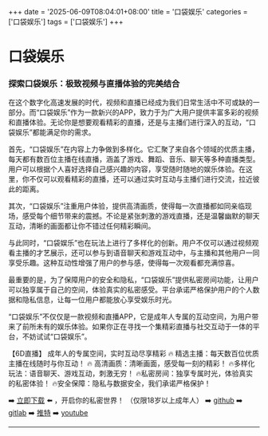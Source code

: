 +++
date = '2025-06-09T08:04:01+08:00'
title = '口袋娱乐'
categories = ['口袋娱乐']
tags = ['口袋娱乐']
+++

# 口袋娱乐

### 探索口袋娱乐：极致视频与直播体验的完美结合

在这个数字化高速发展的时代，视频和直播已经成为我们日常生活中不可或缺的一部分。而“口袋娱乐”作为一款新兴的APP，致力于为广大用户提供丰富多彩的视频和直播体验。无论你是想要观看精彩的直播，还是与主播们进行深入的互动，“口袋娱乐”都能满足你的需求。

首先，“口袋娱乐”在内容上力争做到多样化。它汇聚了来自各个领域的优质主播，每天都有数百位主播在线直播，涵盖了游戏、舞蹈、音乐、聊天等多种直播类型。用户可以根据个人喜好选择自己感兴趣的内容，享受随时随地的娱乐体验。在这里，你不仅可以观看精彩的直播，还可以通过实时互动与主播们进行交流，拉近彼此的距离。

其次，“口袋娱乐”注重用户体验，提供高清画质，使得每一次直播都如同亲临现场，感受每个细节带来的震撼。不论是紧张刺激的游戏直播，还是温馨幽默的聊天互动，清晰的画面都让你不错过任何精彩瞬间。

与此同时，“口袋娱乐”也在玩法上进行了多样化的创新。用户不仅可以通过视频观看主播的才艺展示，还可以参与到语音聊天和游戏互动中，与主播和其他用户一同享受乐趣。这种互动性增强了用户的参与感，使得每一次观看都充满惊喜。

最重要的是，为了保障用户的安全和隐私，“口袋娱乐”提供私密房间功能，让用户可以独享属于自己的空间，体验真实的私密感受。平台承诺严格保护用户的个人数据和隐私信息，让每一位用户都能放心享受娱乐时光。

“口袋娱乐”不仅仅是一款视频和直播APP，它是成年人专属的互动空间，为用户带来了前所未有的娱乐体验。如果你正在寻找一个集精彩直播与社交互动于一体的平台，不妨试试“口袋娱乐”。

【6D直播】
成年人的专属空间，实时互动尽享精彩
🔥 精选主播：每天数百位优质主播在线随时与你互动！
🔥 高清画质：清晰画面，感受每一刻的精彩！
🔥多样化玩法：语音聊天、游戏互动，刺激无穷！
🔥私密房间：独享专属时光，体验真实的私密体验！
🔥安全保障：隐私与数据安全，我们承诺严格保护！

➡️ [立即下载](https://down123.s3.ap-east-1.amazonaws.com/down/down.html?channelCode=blog) ⬅️ ，开启你的私密世界！
（仅限18岁以上成年人）
➡️ [github](https://aldult-live.github.io/)
➡️ [gitlab](https://seo-09598d.gitlab.io/)
➡️ [推特](https://x.com/wegame33)
➡️ [youtube](https://www.youtube.com/@6Dlive)

---
